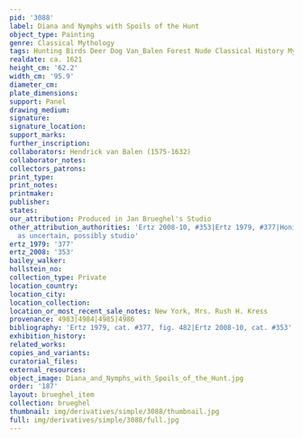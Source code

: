 ```yaml
---
pid: '3088'
label: Diana and Nymphs with Spoils of the Hunt
object_type: Painting
genre: Classical Mythology
tags: Hunting Birds Deer Dog Van_Balen Forest Nude Classical History Mythological
realdate: ca. 1621
height_cm: '62.2'
width_cm: '95.9'
diameter_cm: 
plate_dimensions: 
support: Panel
drawing_medium: 
signature: 
signature_location: 
support_marks: 
further_inscription: 
collaborators: Hendrick van Balen (1575-1632)
collaborator_notes: 
collectors_patrons: 
print_type: 
print_notes: 
printmaker: 
publisher: 
states: 
our_attribution: Produced in Jan Brueghel's Studio
other_attribution_authorities: 'Ertz 2008-10, #353|Ertz 1979, #377|Honig database
  as uncertain, possibly studio'
ertz_1979: '377'
ertz_2008: '353'
bailey_walker: 
hollstein_no: 
collection_type: Private
location_country: 
location_city: 
location_collection: 
location_or_most_recent_sale_notes: New York, Mrs. Rush H. Kress
provenance: 4983|4984|4985|4986
bibliography: 'Ertz 1979, cat. #377, fig. 482|Ertz 2008-10, cat. #353'
exhibition_history: 
related_works: 
copies_and_variants: 
curatorial_files: 
external_resources: 
object_image: Diana_and_Nymphs_with_Spoils_of_the_Hunt.jpg
order: '187'
layout: brueghel_item
collection: brueghel
thumbnail: img/derivatives/simple/3088/thumbnail.jpg
full: img/derivatives/simple/3088/full.jpg
---
```

